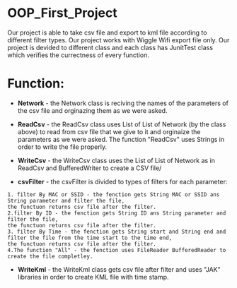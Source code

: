 # OOP_First_Project
Our project is able to take csv file and export to kml file according to different filter types.
Our project works with Wiggle Wifi export file only.
Our project is devided to different class and each class has JunitTest class which verifies the currectness of every function.



# Function:
   * **Network** - the Network class is reciving the names of the parameters of the csv file and orginazing them as we were asked.

   * **ReadCsv** - the ReadCsv class uses List of List of Network (by the class above) to read from csv file that we give to it and orginaize the parameters as we were asked. The function "ReadCsv" uses Strings in order to write the file properly.

   * **WriteCsv** - the WriteCsv class uses the List of List of Network as in ReadCsv and BufferedWriter to create a CSV file/

   * **csvFilter** - the csvFilter is divided to types of filters for each parameter:
   ```
1. filter By MAC or SSID - the fenction gets String MAC or SSID ans String parameter and filter the file, 
the functuon returns csv file after the filter.
2.filter By ID - the fenction gets String ID ans String parameter and filter the file, 
the functuon returns csv file after the filter.
3. filter By Time - the fenction gets String start and String end and filter the file from the time start to the time end,
the functuon returns csv file after the filter.            
4.The function "All" - the fenction uses FileReader BufferedReader to create the file completley.
```
   * **WriteKml** - the WriteKml class gets csv file after filter and uses "JAK" libraries in order to create KML file with time stamp. 


